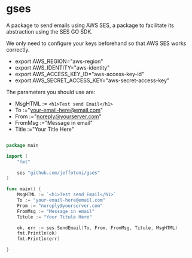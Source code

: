 # gses

A package to send emails using AWS SES, a package to facilitate its abstraction using the SES GO SDK.

We only need to configure your keys beforehand so that AWS SES works correctly.

- export AWS_REGION="aws-region"
- export AWS_IDENTITY="aws-identity"
- export AWS_ACCESS_KEY_ID="aws-access-key-id"
- export AWS_SECRET_ACCESS_KEY="aws-secret-access-key"

The parameters you should use are:

 - MsgHTML := `<h1>Test send Email</h1>`
 - To :="your-email-here@email.com"
 - From :="noreply@yourserver.com"
 - FromMsg :="Message in email"
 - Title :="Your Title Here"

```go

package main

import (
	"fmt"

	ses "github.com/jeffotoni/gses"
)

func main() {
	MsgHTML := `<h1>Test send Email</h1>`
	To := "your-email-here@email.com"
	From := "noreply@yourserver.com"
	FromMsg := "Message in email"
	Titule := "Your Titule Here"

	ok, err := ses.SendEmail(To, From, FromMsg, Titule, MsgHTML)
	fmt.Println(ok)
	fmt.Println(err)

}

```
